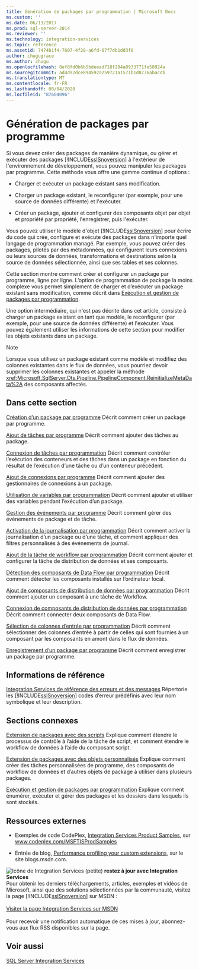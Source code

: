 ```yaml
---
title: Génération de packages par programmation | Microsoft Docs
ms.custom: ''
ms.date: 06/13/2017
ms.prod: sql-server-2014
ms.reviewer: ''
ms.technology: integration-services
ms.topic: reference
ms.assetid: 7474b1f4-7607-4f28-a6fd-67f7db1dd3f8
author: chugugrace
ms.author: chugu
ms.openlocfilehash: 8ef8fd0b6b5bdeead718f204a0933771fe58924a
ms.sourcegitcommit: ad4d92dce894592a259721a1571b1d8736abacdb
ms.translationtype: MT
ms.contentlocale: fr-FR
ms.lasthandoff: 08/04/2020
ms.locfileid: "87604096"
---
```

# <a name="building-packages-programmatically"></a>Génération de packages par programme
  Si vous devez créer des packages de manière dynamique, ou gérer et exécuter des packages [!INCLUDE[ssISnoversion](../../includes/ssisnoversion-md.md)] à l'extérieur de l'environnement de développement, vous pouvez manipuler les packages par programme. Cette méthode vous offre une gamme continue d'options :

-   Charger et exécuter un package existant sans modification.

-   Charger un package existant, le reconfigurer (par exemple, pour une source de données différente) et l'exécuter.

-   Créer un package, ajouter et configurer des composants objet par objet et propriété par propriété, l'enregistrer, puis l'exécuter.

 Vous pouvez utiliser le modèle d'objet [!INCLUDE[ssISnoversion](../../includes/ssisnoversion-md.md)] pour écrire du code qui crée, configure et exécute des packages dans n'importe quel langage de programmation managé. Par exemple, vous pouvez créer des packages, pilotés par des métadonnées, qui configurent leurs connexions ou leurs sources de données, transformations et destinations selon la source de données sélectionnée, ainsi que ses tables et ses colonnes.

 Cette section montre comment créer et configurer un package par programme, ligne par ligne. L’option de programmation de package la moins complexe vous permet simplement de charger et d’exécuter un package existant sans modification, comme décrit dans [Exécution et gestion de packages par programmation](../run-manage-packages-programmatically/running-and-managing-packages-programmatically.md).

 Une option intermédiaire, qui n'est pas décrite dans cet article, consiste à charger un package existant en tant que modèle, le reconfigurer (par exemple, pour une source de données différente) et l'exécuter. Vous pouvez également utiliser les informations de cette section pour modifier les objets existants dans un package.

> [!NOTE]
>  Lorsque vous utilisez un package existant comme modèle et modifiez des colonnes existantes dans le flux de données, vous pourriez devoir supprimer les colonnes existantes et appeler la méthode <xref:Microsoft.SqlServer.Dts.Pipeline.PipelineComponent.ReinitializeMetaData%2A> des composants affectés.

## <a name="in-this-section"></a>Dans cette section
 [Création d’un package par programme](../building-packages-programmatically/creating-a-package-programmatically.md) Décrit comment créer un package par programme.

 [Ajout de tâches par programme](../building-packages-programmatically/adding-tasks-programmatically.md) Décrit comment ajouter des tâches au package.

 [Connexion de tâches par programmation](../building-packages-programmatically/connecting-tasks-programmatically.md) Décrit comment contrôler l’exécution des conteneurs et des tâches dans un package en fonction du résultat de l’exécution d’une tâche ou d’un conteneur précédent.

 [Ajout de connexions par programme](../building-packages-programmatically/adding-connections-programmatically.md) Décrit comment ajouter des gestionnaires de connexions à un package.

 [Utilisation de variables par programmation](../building-packages-programmatically/working-with-variables-programmatically.md) Décrit comment ajouter et utiliser des variables pendant l’exécution d’un package.

 [Gestion des événements par programme](../building-packages-programmatically/handling-events-programmatically.md) Décrit comment gérer des événements de package et de tâche.

 [Activation de la journalisation par programmation](../building-packages-programmatically/enabling-logging-programmatically.md) Décrit comment activer la journalisation d’un package ou d’une tâche, et comment appliquer des filtres personnalisés à des événements de journal.

 [Ajout de la tâche de workflow par programmation](../building-packages-programmatically/adding-the-data-flow-task-programmatically.md) Décrit comment ajouter et configurer la tâche de distribution de données et ses composants.

 [Détection des composants de Data Flow par programmation](../building-packages-programmatically/discovering-data-flow-components-programmatically.md) Décrit comment détecter les composants installés sur l’ordinateur local.

 [Ajout de composants de distribution de données par programmation](../building-packages-programmatically/adding-data-flow-components-programmatically.md) Décrit comment ajouter un composant à une tâche de Workflow.

 [Connexion de composants de distribution de données par programmation](../building-packages-programmatically/connecting-data-flow-components-programmatically.md) Décrit comment connecter deux composants de Data Flow.

 [Sélection de colonnes d’entrée par programmation](../building-packages-programmatically/selecting-input-columns-programmatically.md) Décrit comment sélectionner des colonnes d’entrée à partir de celles qui sont fournies à un composant par les composants en amont dans le flux de données.

 [Enregistrement d’un package par programme](../building-packages-programmatically/saving-a-package-programmatically.md) Décrit comment enregistrer un package par programme.

## <a name="reference"></a>Informations de référence
 [Integration Services de référence des erreurs et des messages](../integration-services-error-and-message-reference.md) Répertorie les [!INCLUDE[ssISnoversion](../../includes/ssisnoversion-md.md)] codes d’erreur prédéfinis avec leur nom symbolique et leur description.

## <a name="related-sections"></a>Sections connexes
 [Extension de packages avec des scripts](../extending-packages-scripting/extending-packages-with-scripting.md) Explique comment étendre le processus de contrôle à l’aide de la tâche de script, et comment étendre le workflow de données à l’aide du composant script.

 [Extension de packages avec des objets personnalisés](../extending-packages-custom-objects/extending-packages-with-custom-objects.md) Explique comment créer des tâches personnalisées de programme, des composants de workflow de données et d’autres objets de package à utiliser dans plusieurs packages.

 [Exécution et gestion de packages par programmation](../run-manage-packages-programmatically/running-and-managing-packages-programmatically.md) Explique comment énumérer, exécuter et gérer des packages et les dossiers dans lesquels ils sont stockés.

## <a name="external-resources"></a>Ressources externes

-   Exemples de code CodePlex, [Integration Services Product Samples](https://go.microsoft.com/fwlink/?LinkID=131204), sur www.codeplex.com/MSFTISProdSamples

-   Entrée de blog, [Performance profiling your custom extensions](https://go.microsoft.com/fwlink/?LinkId=238831), sur le site blogs.msdn.com.

![Icône de Integration Services (petite)](../media/dts-16.gif "Icône Integration Services (petite)")  **restez à jour avec Integration Services**<br /> Pour obtenir les derniers téléchargements, articles, exemples et vidéos de Microsoft, ainsi que des solutions sélectionnées par la communauté, visitez la page [!INCLUDE[ssISnoversion](../../includes/ssisnoversion-md.md)] sur MSDN :<br /><br /> [Visiter la page Integration Services sur MSDN](https://go.microsoft.com/fwlink/?LinkId=136655)<br /><br /> Pour recevoir une notification automatique de ces mises à jour, abonnez-vous aux flux RSS disponibles sur la page.

## <a name="see-also"></a>Voir aussi
 [SQL Server Integration Services](../sql-server-integration-services.md)


